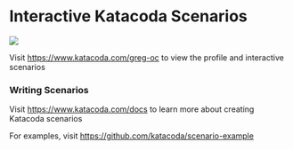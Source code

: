 # Interactive Katacoda Scenarios

[![](http://shields.katacoda.com/katacoda/greg-oc/count.svg)](https://www.katacoda.com/greg-oc "Get your profile on Katacoda.com")

Visit https://www.katacoda.com/greg-oc to view the profile and interactive scenarios

### Writing Scenarios
Visit https://www.katacoda.com/docs to learn more about creating Katacoda scenarios

For examples, visit https://github.com/katacoda/scenario-example
